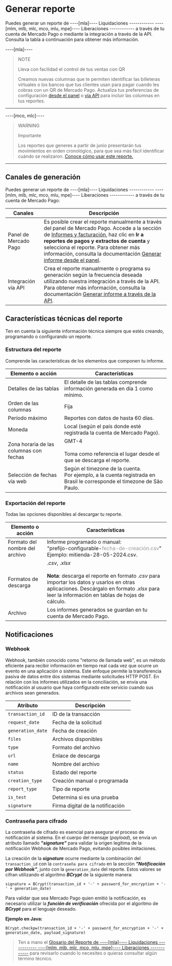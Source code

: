 # Generar reporte

Puedes generar un reporte de ----[mla]---- Liquidaciones ------------ ----[mlm, mlb, mlc, mco, mlu, mpe]---- Liberaciones ------------ a través de tu cuenta de Mercado Pago o mediante la integración a través de la API. Consulta la tabla a continuación para obtener más información.

----[mla]----
> NOTE
>
> Lleva con facilidad el control de tus ventas con QR
>
> Creamos nuevas columnas que te permiten identificar las billeteras virtuales o los bancos que tus clientes usan para pagar cuando les cobras con un QR de Mercado Pago. Actualiza tus preferencias de configuración [desde el panel](https://www.mercadopago[FAKER][URL][DOMAIN]/balance/reports/release/settings) o [vía API](/developers/es/guides/additional-content/reports/released-money/api) para incluir las columnas en tus reportes.

------------
----[mco, mlc]----
> WARNING
>
> Importante
>
> Los reportes que generes a partir de junio presentarán tus movimientos en orden cronológico, para que sea más fácil identificar cuándo se realizaron. [Conoce cómo usar este reporte.](https://www.mercadopago[FAKER][URL][DOMAIN]/developers/es/docs/subscriptions/additional-content/reports/released-money/how-to-use)

------------
## Canales de generación

Puedes generar un reporte de ----[mla]---- Liquidaciones ------------ ----[mlm, mlb, mlc, mco, mlu, mpe]---- Liberaciones ------------ a través de tu cuenta de Mercado Pago:

| Canales                    | Descripción                                                                                                                                                                                                                                                                                                                  |
|---------------------------|----------------------------------------------------------------------------------------------------------------------------------------------------------------------------------------------------------------------------------------------------------------------------------------------------------------------------|
| Panel de Mercado Pago      | Es posible crear el reporte manualmente a través del panel de Mercado Pago. Accede a la sección de [Informes y facturación](https://www.mercadopago.com.ar/movements), haz clic en **Ir a reportes de pagos y extractos de cuenta** y selecciona el reporte. Para obtener más información, consulta la documentación [Generar informe desde el panel](https://www.mercadopago[FAKER][URL][DOMAIN]/developers/es/guides/additional-content/reports/released-money/panel).                                               |
| Integración vía API | Crea el reporte manualmente o programa su generación según la frecuencia deseada utilizando nuestra integración a través de la API. Para obtener más información, consulta la documentación [Generar informe a través de la API](https://www.mercadopago[FAKER][URL][DOMAIN]/developers/es/guides/additional-content/reports/released-money/api). |

## Características técnicas del reporte

Ten en cuenta la siguiente información técnica siempre que estés creando, programando o configurando un reporte.

### Estructura del reporte

Comprende las características de los elementos que componen tu informe.

| Elemento o acción | Características |
| --- | --- |
| Detalles de las tablas | El detalle de las tablas comprende información generada en día 1 como mínimo. |
| Orden de las columnas | Fija |
| Período máximo | Reportes con datos de hasta 60 días. |
| Moneda | Local (según el país donde esté registrada la cuenta de Mercado Pago). |
| Zona horaria de las columnas con fechas | GMT-4 <br/> <br/> Toma como referencia el lugar desde el que se descarga el reporte. |
| Selección de fechas vía web | Según  el timezone de la cuenta. <br/>Por ejemplo, a la cuenta registrada en Brasil le corresponde el timezone de São Paulo. |

### Exportación del reporte

Todas las opciones disponibles al descargar tu reporte.

| Elemento o acción | Características |
| --- | --- |
| Formato del nombre del archivo | Informe programado o manual:<br/> "prefijo-configurable-<span style='color:#999999;'>fecha-de-creación.csv</span>" <br/> Ejemplo: mitienda-28-05-2024.csv. |
| Formatos de descarga | ._csv_, ._xlsx_ <br/><br/>**Nota**: descarga el reporte en formato ._csv_ para importar los datos y usarlos en otras aplicaciones. Descárgalo en formato ._xlsx_ para leer la información en tablas de hojas de cálculo. |
| Archivo | Los informes generados se guardan en tu cuenta de Mercado Pago. |

## Notificaciones

### Webhook

Webhook, también conocido como "retorno de llamada web", es un método eficiente para recibir información en tiempo real cada vez que ocurre un evento en una aplicación o sistema. Este enfoque permite la transferencia pasiva de datos entre dos sistemas mediante solicitudes HTTP POST. En relación con los informes utilizados en la conciliación, se envía una notificación al usuario que haya configurado este servicio cuando sus archivos sean generados.

| Atributo        | Descripción                         |
|-----------------|-----------------------------------|
| `transaction_id`  | ID de la transacción                   |
| `request_date`    | Fecha de la solicitud               |
| `generation_date` | Fecha de creación                   |
| `files`           | Archivos disponibles              |
| `type`            | Formato del archivo                |
| `url`             | Enlace de descarga                  |
| `name`            | Nombre del archivo                   |
| `status`          | Estado del reporte               |
| `creation_type`   | Creación manual o programada        |
| `report_type`     | Tipo de reporte                 |
| `is_test`         | Determina si es una prueba           |
| `signature`       | Firma digital de la notificación |

### Contraseña para cifrado

La contraseña de cifrado es esencial para asegurar el proceso de notificación al sistema. En el cuerpo del mensaje (_payload_), se envía un atributo llamado **_"signature"_** para validar la origen legítima de la notificación Webhook de Mercado Pago, evitando posibles imitaciones.

La creación de la **_signature_** ocurre mediante la combinación del `transaction_id` con la `contraseña para cifrado` en la sección **_"Notificación por Webhook"_**, junto con la `generation_date` del reporte. Estos valores se cifran utilizando el algoritmo **_BCrypt_** de la siguiente manera:

`signature = BCrypt(transaction_id + '-' + password_for_encryption + '-' + generation_date)`

Para validar que sea Mercado Pago quien emitió la notificación, es necesario utilizar la **_función de verificación_**  ofrecida por el algoritmo de **_BCrypt_** para el lenguaje deseado.

**Ejemplo en Java:**

`BCrypt.checkpw(transaction_id + '-' + password_for_encryption + '-' + generation_date, payload_signature)`

> Ten a mano el [Glosario del Reporte de ----[mla]---- Liquidaciones ------------ ----[mlm, mlb, mlc, mco, mlu, mpe]---- Liberaciones ------------](https://www.mercadopago[FAKER][URL][DOMAIN]/developers/es/guides/additional-content/reports/released-money/glossary) para revisarlo cuando lo necesites o quieras consultar algún término técnico.